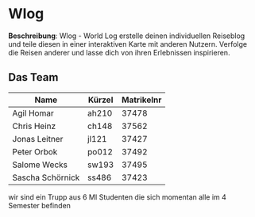 # Wlog

**Beschreibung**:
Wlog - World Log erstelle deinen individuellen Reiseblog und teile diesen in einer interaktiven Karte mit anderen Nutzern. Verfolge die Reisen anderer und lasse dich von ihren Erlebnissen inspirieren.

## Das Team

| Name             | Kürzel | Matrikelnr |
| ---------------- | ------ | ---------- |
| Agil Homar       | ah210  | 37478      |
| Chris Heinz      | ch148  | 37562      |
| Jonas Leitner    | jl121  | 37427      |
| Peter Orbok      | po012  | 37492      |
| Salome Wecks     | sw193  | 37495      |
| Sascha Schörnick | ss486  | 37423      |

wir sind ein Trupp aus 6 MI Studenten die sich momentan alle im 4 Semester befinden